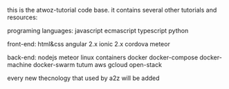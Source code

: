 this is the atwoz-tutorial code base. it contains several other tutorials and resources:

programing languages:
javascript
ecmascript
typescript
python

front-end:
html&css
angular 2.x
ionic 2.x
cordova
meteor

back-end:
nodejs
meteor
linux containers
docker
docker-compose
docker-machine
docker-swarm
tutum
aws
gcloud
open-stack


every new thecnology that used by a2z will be added
